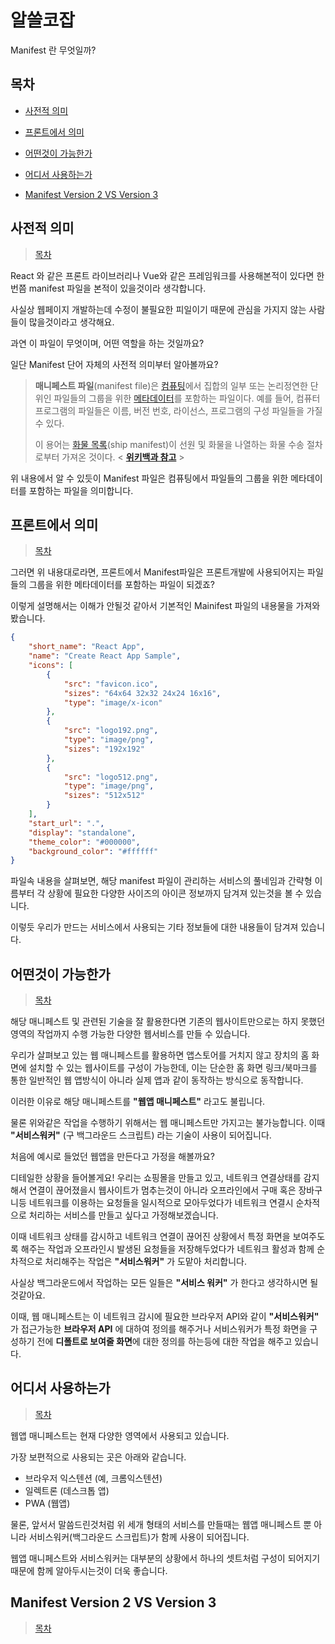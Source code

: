 

# 알쓸코잡

  

Manifest 란 무엇일까?

## 목차

* [사전적 의미](#사전적-의미)

* [프론트에서 의미](#프론트에서-의미)

* [어떤것이 가능한가](#어떤것이-가능한가)

* [어디서 사용하는가](#어디서-사용하는가)

* [Manifest Version 2 VS Version 3](#manifest-version-2-vs-version-3)

  

## 사전적 의미
> [목차](#목차)
  
  React 와 같은 프론트 라이브러리나 Vue와 같은 프레임워크를 사용해본적이 있다면 한번쯤 manifest 파일을 본적이 있을것이라 생각합니다.

사실상 웹페이지 개발하는데 수정이 불필요한 피일이기 때문에 관심을 가지지 않는 사람들이 많을것이라고 생각해요.

과연 이 파일이 무엇이며, 어떤 역할을 하는 것일까요?

일단 Manifest 단어 자체의 사전적 의미부터 알아볼까요?
> **매니페스트 파일**(manifest file)은  [컴퓨팅](https://ko.wikipedia.org/wiki/%EC%BB%B4%ED%93%A8%ED%8C%85 "컴퓨팅")에서 집합의 일부 또는 논리정연한 단위인 파일들의 그룹을 위한  [메타데이터](https://ko.wikipedia.org/wiki/%EB%A9%94%ED%83%80%EB%8D%B0%EC%9D%B4%ED%84%B0 "메타데이터")를 포함하는 파일이다. 예를 들어, 컴퓨터 프로그램의 파일들은 이름, 버전 번호, 라이선스, 프로그램의 구성 파일들을 가질 수 있다.
>
> 이 용어는  [화물 목록](https://ko.wikipedia.org/w/index.php?title=%ED%99%94%EB%AC%BC_%EB%AA%A9%EB%A1%9D&action=edit&redlink=1 "화물 목록 (없는 문서)")(ship manifest)이 선원 및 화물을 나열하는 화물 수송 절차로부터 가져온 것이다.
< **[위키백과 참고](https://ko.wikipedia.org/wiki/%EB%A7%A4%EB%8B%88%ED%8E%98%EC%8A%A4%ED%8A%B8_%ED%8C%8C%EC%9D%BC)** >

위 내용에서 알 수 있듯이 Manifest 파일은 컴퓨팅에서 파일들의 그룹을 위한 메타데이터를 포함하는 파일을 의미합니다.

## 프론트에서 의미
> [목차](#목차)

그러면 위 내용대로라면, 프론트에서 Manifest파일은 프론트개발에 사용되어지는 파일들의 그룹을 위한 메타데이터를 포함하는 파일이 되겠죠?

이렇게 설명해서는 이해가 안될것 같아서 기본적인 Mainifest 파일의 내용물을 가져와 봤습니다.

```json
{  
	"short_name": "React App",  
	"name": "Create React App Sample",  
	"icons": [    
		{      
			"src": "favicon.ico",      
			"sizes": "64x64 32x32 24x24 16x16",      
			"type": "image/x-icon"    
		},    
		{   
			"src": "logo192.png",      
			"type": "image/png",      
			"sizes": "192x192"    
		},    
		{      
			"src": "logo512.png",      
			"type": "image/png",     
			"sizes": "512x512"    
		}  
	],  
	"start_url": ".",  
	"display": "standalone",  
	"theme_color": "#000000",  
	"background_color": "#ffffff"
}
```
파일속 내용을 살펴보면, 해당 manifest 파일이 관리하는 서비스의 풀네임과 간략형 이름부터 각 상황에 필요한 다양한 사이즈의 아이콘 정보까지 담겨져 있는것을 볼 수 있습니다. 

이렇듯 우리가 만드는 서비스에서 사용되는 기타 정보들에 대한 내용들이 담겨져 있습니다.

## 어떤것이 가능한가
> [목차](#목차)
  
해당 매니페스트 및 관련된 기술을 잘 활용한다면 기존의 웹사이트만으로는 하지 못했던 영역의 작업까지 수행 가능한 다양한 웹서비스를 만들 수 있습니다.

우리가 살펴보고 있는 웹 매니페스트를 활용하면 앱스토어를 거치지 않고 장치의 홈 화면에 설치할 수 있는 웹사이트를 구성이 가능한데, 이는 단순한 홈 화면 링크/북마크를 통한 일반적인 웹 앱방식이 아니라 실제 앱과 같이 동작하는 방식으로 동작합니다.

이러한 이유로 해당 매니페스트를 **"웹앱 매니페스트"** 라고도 불립니다.

물론 위와같은 작업을 수행하기 위해서는 웹 매니페스트만 가지고는 불가능합니다. 이때 **"서비스워커"** (구 백그라운드 스크립트) 라는 기술이 사용이 되어집니다. 

처음에 예시로 들었던 웹앱을 만든다고 가정을 해볼까요?

디테일한 상황을 들어볼게요!
우리는 쇼핑몰을 만들고 있고, 네트워크 연결상태를 감지해서 연결이 끊어졌을시 웹사이트가 멈추는것이 아니라 오프라인에서 구매 혹은 장바구니등 네트워크를 이용하는 요청들을 일시적으로 모아두었다가 네트워크 연결시 순차적으로 처리하는 서비스를 만들고 싶다고 가정해보겠습니다.

이때 네트워크 상태를 감시하고 네트워크 연결이 끊어진 상황에서 특정 화면을 보여주도록 해주는 작업과 오프라인시 발생된 요청들을 저장해두었다가 네트워크 활성과 함께 순차적으로 처리해주는 작업은 **"서비스워커"** 가 도맡아 처리합니다.

사실상 백그라운드에서 작업하는 모든 일들은 **"서비스 워커"** 가 한다고 생각하시면 될것같아요.
 
이때, 웹 매니페스트는 이  네트워크 감시에 필요한 브라우저 API와 같이 **"서비스워커"** 가 접근가능한 **브라우저 API** 에 대하여 정의를 해주거나 서비스워커가 특정 화면을 구성하기 전에 **디폴트로 보여줄 화면**에 대한 정의를 하는등에 대한 작업을 해주고 있습니다.

## 어디서 사용하는가
> [목차](#목차)
  
웹앱 매니페스트는 현재 다양한 영역에서 사용되고 있습니다. 

가장 보편적으로 사용되는 곳은 아래와 같습니다.
* 브라우저 익스텐션 (예, 크롬익스텐션)
* 일렉트론 (데스크톱 앱)
* PWA (웹앱)

물론, 앞서서 말씀드린것처럼 위 세개 형태의 서비스를 만들때는 웹앱 매니페스트 뿐 아니라 서비스워커(백그라운드 스크립트)가 함께 사용이 되어집니다.

웹앱 매니페스트와 서비스워커는 대부분의 상황에서 하나의 셋트처럼 구성이 되어지기 때문에 함께 알아두시는것이 더욱 좋습니다.

## Manifest Version 2 VS Version 3
> [목차](#목차)
<!--stackedit_data:
eyJoaXN0b3J5IjpbMjYyODgwOTg3LDIwNDA4Nzk3MywtMzYyOT
AyMzM0LC0xNDAxMDAxMDM4LC0xODgwMzEwNzk2LDU4OTM1NTg4
NiwtMTY0NTc0NTQ0LDcwOTg2MTU2OSw1NTYxNjY2MjcsLTE2Nz
M5MDg0OTJdfQ==
-->